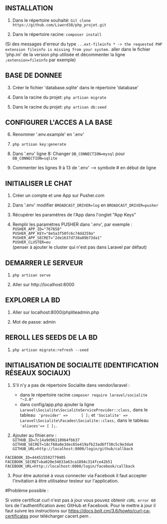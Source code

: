 ## INSTALLATION

1) Dans le répertoire souhaité: `Git clone https://github.com/Liword38/php_projet.git`

2) Dans le répertoire racine: `composer install`

(Si des messages d'erreur du type `...ext-fileinfo * -> the requested PHP extension fileinfo is missing from your system.` aller dans le fichier 'php.ini' de la version php utilisée et décommenter la ligne `;extension=fileinfo` par exemple)

## BASE DE DONNEE

3) Créer le fichier 'database.sqlite' dans le répertoire 'database'

4) Dans la racine du projet: `php artisan migrate`

5) Dans le racine du projet: `php artisan db:seed`

## CONFIGURER L'ACCES A LA BASE

6) Renommer '.env.example' en '.env'

7) `php artisan key:generate`

8) Dans '.env' ligne 8: Changer `DB_CONNECTION=mysql` pour `DB_CONNECTION=sqlite`

9) Commenter les lignes 9 à 13 de '.env' --> symbole # en début de ligne

## INITIALISER LE CHAT

1) Créer un compte et une App sur Pusher.com

2) Dans '.env' modifier `BROADCAST_DRIVER=log` en `BROADCAST_DRIVER=pusher`

3) Récupérer les paramètres de l'App dans l'onglet "App Keys"

4) Remplir les paramètres PUSHER dans '.env', par exemple :  
`PUSHER_APP_ID="767658"`  
`PUSHER_APP_KEY="8e5a3f50fc6c74dd259a"`  
`PUSHER_APP_SECRET="2de1637d738a89b73da1"`  
`PUSHER_CLUSTER=eu`  
 (penser à ajouter le cluster qui n'est pas dans Laravel par défaut)

## DEMARRER LE SERVEUR

1) `php artisan serve`

2) Aller sur http://localhost:8000

## EXPLORER LA BD

1) Aller sur localhost:8000/phpliteadmin.php

2) Mot de passe: admin

## REROLL LES SEEDS DE LA BD

1) `php artisan migrate:refresh --seed`

## INITIALISATION DE SOCIALITE (IDENTIFICATION RÉSEAUX SOCIAUX)

1) S'il n'y a pas de répertoire Socialite dans vendor/laravel :
   - dans le répertoire racine `composer require laravel/socialite "~3.0"`
   - dans config/app.php ajouter la ligne `Laravel\Socialite\SocialiteServiceProvider::class,` dans le tableau ` 'provider' =>      [ ];` et `'Socialite' => Laravel\Socialite\Facades\Socialite::class,` dans le tableau `'aliaces'=> [ ];`.

2) Ajouter au fihier.env :  
  `GITHUB_ID=7c14a9d96110964fbb37`
`GITHUB_SECRET=18cf68a0e3dec65e419afb23ad6ff30c5c9e3da4`
`GITHUB_URL=http://localhost:8000/login/github/callback`

  `FACEBOOK_ID=444515592779405`
  `FACEBOOK_SECRET=ba020e34833a63ca1894c314fce42b51`
  `FACEBOOK_URL=http://localhost:8000/login/facebook/callback`

3) Pour être autorisé à vous connecter via Facebook il faut accepter l'invitation à être utilisateur testeur sur l'application.

#Problème possible : 

Si votre certificat curl n'est pas à jour vous pouvez obtenir `cURL error 60` lors de l'authentification avec GitHub et Facebook. Pour le mettre à jour il faut suivre les instructions sur  https://docs.bolt.cm/3.6/howto/curl-ca-certificates pour télécharger cacert.pem . 
     
